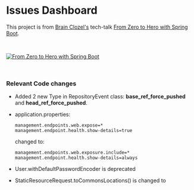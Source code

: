 # Issues Dashboard

This project is from [Brain Clozel's](https://spring.io/team/bclozel) tech-talk [From Zero to Hero with Spring Boot](https://www.youtube.com/watch?v=aA4tfBGY6jY).

<br>

[![From Zero to Hero with Spring Boot](https://img.youtube.com/vi/aA4tfBGY6jY/0.jpg)](https://www.youtube.com/watch?v=aA4tfBGY6jY)

<br>

### Relevant Code changes

 - Added 2 new Type in RepositoryEvent class: **base_ref_force_pushed** and **head_ref_force_pushed**.
 - application.properties:
    ```
    management.endpoints.web.expose=*
    management.endpoint.health.show-details=true
    ```
    changed to:
    
    ```
    management.endpoints.web.exposure.include=*
    management.endpoint.health.show-details=always
    ```
 - User.withDefaultPasswordEncoder is deprecated
 - StaticResourceRequest.toCommonsLocations() is changed to  